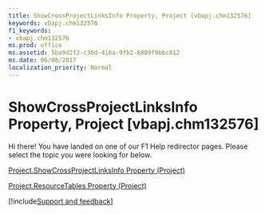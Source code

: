 ```yaml
---
title: ShowCrossProjectLinksInfo Property, Project [vbapj.chm132576]
keywords: vbapj.chm132576
f1_keywords:
- vbapj.chm132576
ms.prod: office
ms.assetid: 5ba9d2f2-c36d-416a-9fb2-6809f9bbc812
ms.date: 06/08/2017
localization_priority: Normal
---
```



# ShowCrossProjectLinksInfo Property, Project [vbapj.chm132576]

Hi there! You have landed on one of our F1 Help redirector pages. Please select the topic you were looking for below.

[Project.ShowCrossProjectLinksInfo Property (Project)](https://msdn.microsoft.com/library/bd91df35-175b-0ca8-22ce-a41dc5554c3f%28Office.15%29.aspx)

[Project.ResourceTables Property (Project)](https://msdn.microsoft.com/library/d3b0c4a2-5274-8dbd-bee9-b8975649364b%28Office.15%29.aspx)

[!include[Support and feedback](~/includes/feedback-boilerplate.md)]